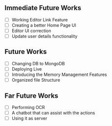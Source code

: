 ## Immediate Future Works
- [ ] Working Editor Link Feature
- [ ] Creating a better Home Page UI
- [ ] Editor UI correction
- [ ] Update user details functionality

## Future Works
- [ ] Changing DB to MongoDB
- [ ] Deploying Live
- [ ] Introducing the Memory Management Features
- [ ] Organized file Structure

## Far Future Works
- [ ] Performing OCR
- [ ] A chatbot that can assist with the actions
- [ ] Using it as server
